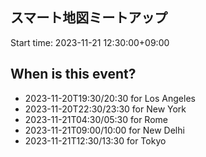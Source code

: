 ## スマート地図ミートアップ
Start time: 2023-11-21 12:30:00+09:00

## When is this event?

- 2023-11-20T19:30/20:30 for Los Angeles
- 2023-11-20T22:30/23:30 for New York
- 2023-11-21T04:30/05:30 for Rome
- 2023-11-21T09:00/10:00 for New Delhi
- 2023-11-21T12:30/13:30 for Tokyo
